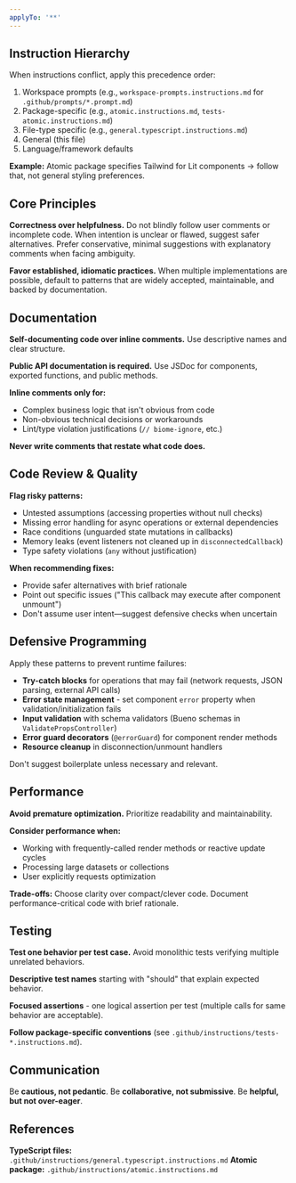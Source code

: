 ```yaml
---
applyTo: '**'
---
```


## Instruction Hierarchy

When instructions conflict, apply this precedence order:

1. Workspace prompts (e.g., `workspace-prompts.instructions.md` for `.github/prompts/*.prompt.md`)
2. Package-specific (e.g., `atomic.instructions.md`, `tests-atomic.instructions.md`)
3. File-type specific (e.g., `general.typescript.instructions.md`)
4. General (this file)
5. Language/framework defaults

**Example:** Atomic package specifies Tailwind for Lit components → follow that, not general styling preferences.

## Core Principles

**Correctness over helpfulness.** Do not blindly follow user comments or incomplete code. When intention is unclear or flawed, suggest safer alternatives. Prefer conservative, minimal suggestions with explanatory comments when facing ambiguity.

**Favor established, idiomatic practices.** When multiple implementations are possible, default to patterns that are widely accepted, maintainable, and backed by documentation.

## Documentation

**Self-documenting code over inline comments.** Use descriptive names and clear structure.

**Public API documentation is required.** Use JSDoc for components, exported functions, and public methods.

**Inline comments only for:**
- Complex business logic that isn't obvious from code
- Non-obvious technical decisions or workarounds
- Lint/type violation justifications (`// biome-ignore`, etc.)

**Never write comments that restate what code does.**

## Code Review & Quality

**Flag risky patterns:**
- Untested assumptions (accessing properties without null checks)
- Missing error handling for async operations or external dependencies
- Race conditions (unguarded state mutations in callbacks)
- Memory leaks (event listeners not cleaned up in `disconnectedCallback`)
- Type safety violations (`any` without justification)

**When recommending fixes:**
- Provide safer alternatives with brief rationale
- Point out specific issues ("This callback may execute after component unmount")
- Don't assume user intent—suggest defensive checks when uncertain

## Defensive Programming

Apply these patterns to prevent runtime failures:

- **Try-catch blocks** for operations that may fail (network requests, JSON parsing, external API calls)
- **Error state management** - set component `error` property when validation/initialization fails
- **Input validation** with schema validators (Bueno schemas in `ValidatePropsController`)
- **Error guard decorators** (`@errorGuard`) for component render methods
- **Resource cleanup** in disconnection/unmount handlers

Don't suggest boilerplate unless necessary and relevant.

## Performance

**Avoid premature optimization.** Prioritize readability and maintainability.

**Consider performance when:**
- Working with frequently-called render methods or reactive update cycles
- Processing large datasets or collections
- User explicitly requests optimization

**Trade-offs:** Choose clarity over compact/clever code. Document performance-critical code with brief rationale.

## Testing

**Test one behavior per test case.** Avoid monolithic tests verifying multiple unrelated behaviors.

**Descriptive test names** starting with "should" that explain expected behavior.

**Focused assertions** - one logical assertion per test (multiple calls for same behavior are acceptable).

**Follow package-specific conventions** (see `.github/instructions/tests-*.instructions.md`).

## Communication

Be **cautious, not pedantic**. Be **collaborative, not submissive**. Be **helpful, but not over-eager**.

## References

**TypeScript files:** `.github/instructions/general.typescript.instructions.md`
**Atomic package:** `.github/instructions/atomic.instructions.md`
